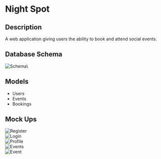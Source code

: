 # Night Spot

## Description
A web application giving users the ability to book and attend social events.

## Database Schema
![Schema](mockups/UML.png)\

## Models
- Users
- Events
- Bookings

## Mock Ups
![Register](mockups/Register.png)\
![Login](mockups/Login.png)\
![Profile](mockups/Profile.png)\
![Events](mockups/Events.png)\
![Event](mockups/Event.png)
